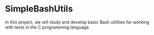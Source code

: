 # SimpleBashUtils
In this project, we will study and develop basic Bash utilities for working with texts in the C programming language

